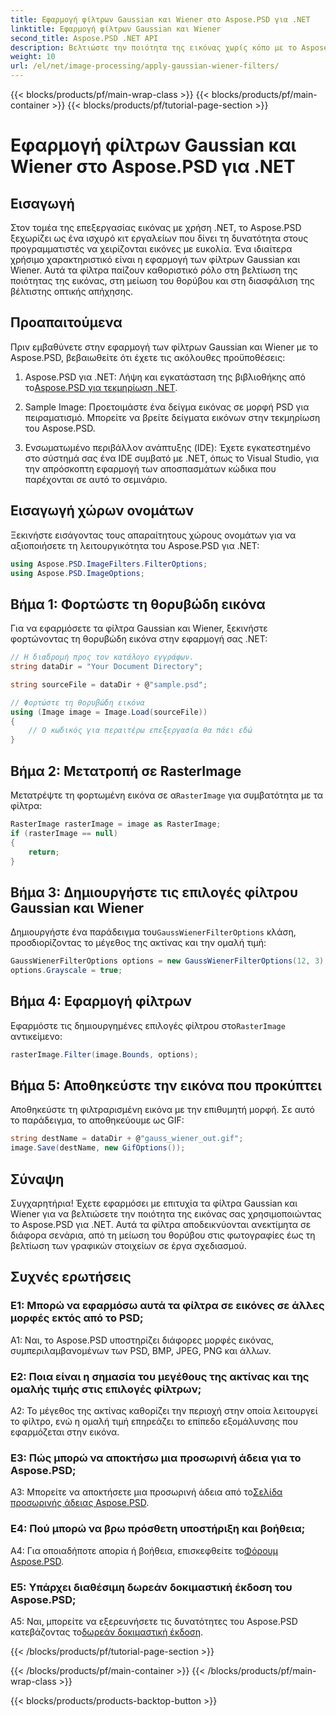 ```yaml
---
title: Εφαρμογή φίλτρων Gaussian και Wiener στο Aspose.PSD για .NET
linktitle: Εφαρμογή φίλτρων Gaussian και Wiener
second_title: Aspose.PSD .NET API
description: Βελτιώστε την ποιότητα της εικόνας χωρίς κόπο με το Aspose.PSD για .NET. Εφαρμόστε τα φίλτρα Gaussian και Wiener για μείωση θορύβου και βέλτιστη οπτική απήχηση.
weight: 10
url: /el/net/image-processing/apply-gaussian-wiener-filters/
---
```


{{< blocks/products/pf/main-wrap-class >}}
{{< blocks/products/pf/main-container >}}
{{< blocks/products/pf/tutorial-page-section >}}

# Εφαρμογή φίλτρων Gaussian και Wiener στο Aspose.PSD για .NET

## Εισαγωγή

Στον τομέα της επεξεργασίας εικόνας με χρήση .NET, το Aspose.PSD ξεχωρίζει ως ένα ισχυρό κιτ εργαλείων που δίνει τη δυνατότητα στους προγραμματιστές να χειρίζονται εικόνες με ευκολία. Ένα ιδιαίτερα χρήσιμο χαρακτηριστικό είναι η εφαρμογή των φίλτρων Gaussian και Wiener. Αυτά τα φίλτρα παίζουν καθοριστικό ρόλο στη βελτίωση της ποιότητας της εικόνας, στη μείωση του θορύβου και στη διασφάλιση της βέλτιστης οπτικής απήχησης.

## Προαπαιτούμενα

Πριν εμβαθύνετε στην εφαρμογή των φίλτρων Gaussian και Wiener με το Aspose.PSD, βεβαιωθείτε ότι έχετε τις ακόλουθες προϋποθέσεις:

1. Aspose.PSD για .NET: Λήψη και εγκατάσταση της βιβλιοθήκης από το[Aspose.PSD για τεκμηρίωση .NET](https://reference.aspose.com/psd/net/).

2. Sample Image: Προετοιμάστε ένα δείγμα εικόνας σε μορφή PSD για πειραματισμό. Μπορείτε να βρείτε δείγματα εικόνων στην τεκμηρίωση του Aspose.PSD.

3. Ενσωματωμένο περιβάλλον ανάπτυξης (IDE): Έχετε εγκατεστημένο στο σύστημά σας ένα IDE συμβατό με .NET, όπως το Visual Studio, για την απρόσκοπτη εφαρμογή των αποσπασμάτων κώδικα που παρέχονται σε αυτό το σεμινάριο.

## Εισαγωγή χώρων ονομάτων

Ξεκινήστε εισάγοντας τους απαραίτητους χώρους ονομάτων για να αξιοποιήσετε τη λειτουργικότητα του Aspose.PSD για .NET:

```csharp
using Aspose.PSD.ImageFilters.FilterOptions;
using Aspose.PSD.ImageOptions;
```

## Βήμα 1: Φορτώστε τη θορυβώδη εικόνα

Για να εφαρμόσετε τα φίλτρα Gaussian και Wiener, ξεκινήστε φορτώνοντας τη θορυβώδη εικόνα στην εφαρμογή σας .NET:

```csharp
// Η διαδρομή προς τον κατάλογο εγγράφων.
string dataDir = "Your Document Directory";

string sourceFile = dataDir + @"sample.psd";

// Φορτώστε τη θορυβώδη εικόνα
using (Image image = Image.Load(sourceFile))
{
    // Ο κωδικός για περαιτέρω επεξεργασία θα πάει εδώ
}
```

## Βήμα 2: Μετατροπή σε RasterImage

 Μετατρέψτε τη φορτωμένη εικόνα σε α`RasterImage` για συμβατότητα με τα φίλτρα:

```csharp
RasterImage rasterImage = image as RasterImage;
if (rasterImage == null)
{
    return;
}
```

## Βήμα 3: Δημιουργήστε τις επιλογές φίλτρου Gaussian και Wiener

 Δημιουργήστε ένα παράδειγμα του`GaussWienerFilterOptions` κλάση, προσδιορίζοντας το μέγεθος της ακτίνας και την ομαλή τιμή:

```csharp
GaussWienerFilterOptions options = new GaussWienerFilterOptions(12, 3);
options.Grayscale = true;
```

## Βήμα 4: Εφαρμογή φίλτρων

 Εφαρμόστε τις δημιουργημένες επιλογές φίλτρου στο`RasterImage` αντικείμενο:

```csharp
rasterImage.Filter(image.Bounds, options);
```

## Βήμα 5: Αποθηκεύστε την εικόνα που προκύπτει

Αποθηκεύστε τη φιλτραρισμένη εικόνα με την επιθυμητή μορφή. Σε αυτό το παράδειγμα, το αποθηκεύουμε ως GIF:

```csharp
string destName = dataDir + @"gauss_wiener_out.gif";
image.Save(destName, new GifOptions());
```

## Σύναψη

Συγχαρητήρια! Έχετε εφαρμόσει με επιτυχία τα φίλτρα Gaussian και Wiener για να βελτιώσετε την ποιότητα της εικόνας σας χρησιμοποιώντας το Aspose.PSD για .NET. Αυτά τα φίλτρα αποδεικνύονται ανεκτίμητα σε διάφορα σενάρια, από τη μείωση του θορύβου στις φωτογραφίες έως τη βελτίωση των γραφικών στοιχείων σε έργα σχεδιασμού.

## Συχνές ερωτήσεις

### Ε1: Μπορώ να εφαρμόσω αυτά τα φίλτρα σε εικόνες σε άλλες μορφές εκτός από το PSD;

A1: Ναι, το Aspose.PSD υποστηρίζει διάφορες μορφές εικόνας, συμπεριλαμβανομένων των PSD, BMP, JPEG, PNG και άλλων.

### Ε2: Ποια είναι η σημασία του μεγέθους της ακτίνας και της ομαλής τιμής στις επιλογές φίλτρων;

A2: Το μέγεθος της ακτίνας καθορίζει την περιοχή στην οποία λειτουργεί το φίλτρο, ενώ η ομαλή τιμή επηρεάζει το επίπεδο εξομάλυνσης που εφαρμόζεται στην εικόνα.

### Ε3: Πώς μπορώ να αποκτήσω μια προσωρινή άδεια για το Aspose.PSD;

 A3: Μπορείτε να αποκτήσετε μια προσωρινή άδεια από το[Σελίδα προσωρινής άδειας Aspose.PSD](https://purchase.aspose.com/temporary-license/).

### Ε4: Πού μπορώ να βρω πρόσθετη υποστήριξη και βοήθεια;

 A4: Για οποιαδήποτε απορία ή βοήθεια, επισκεφθείτε το[Φόρουμ Aspose.PSD](https://forum.aspose.com/c/psd/34).

### Ε5: Υπάρχει διαθέσιμη δωρεάν δοκιμαστική έκδοση του Aspose.PSD;

 A5: Ναι, μπορείτε να εξερευνήσετε τις δυνατότητες του Aspose.PSD κατεβάζοντας το[δωρεάν δοκιμαστική έκδοση](https://releases.aspose.com/).

{{< /blocks/products/pf/tutorial-page-section >}}

{{< /blocks/products/pf/main-container >}}
{{< /blocks/products/pf/main-wrap-class >}}

{{< blocks/products/products-backtop-button >}}

